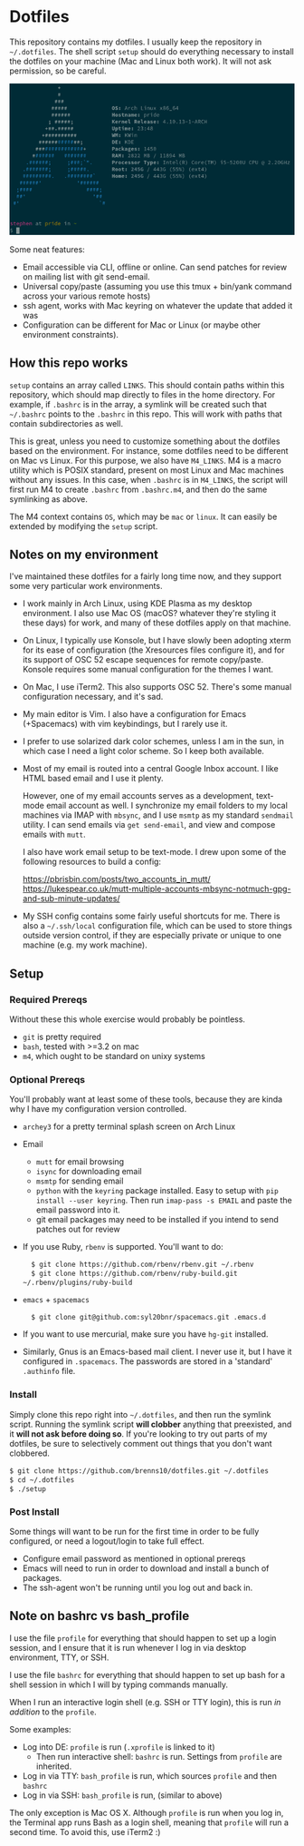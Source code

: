 # Dotfiles

This repository contains my dotfiles. I usually keep the repository in
`~/.dotfiles`. The shell script `setup` should do everything necessary to
install the dotfiles on your machine (Mac and Linux both work). It will not ask
permission, so be careful.

![terminal preview](term.png)

Some neat features:
- Email accessible via CLI, offline or online. Can send patches for review on
  mailing list with git send-email.
- Universal copy/paste (assuming you use this tmux + bin/yank command across
  your various remote hosts)
- ssh agent, works with Mac keyring on whatever the update that added it was
- Configuration can be different for Mac or Linux (or maybe other environment
  constraints).

## How this repo works

`setup` contains an array called `LINKS`. This should contain paths within this
repository, which should map directly to files in the home directory. For
example, if `.bashrc` is in the array, a symlink will be created such that
`~/.bashrc` points to the `.bashrc` in this repo. This will work with paths that
contain subdirectories as well.

This is great, unless you need to customize something about the dotfiles based
on the environment. For instance, some dotfiles need to be different on Mac vs
Linux. For this purpose, we also have `M4_LINKS`. M4 is a macro utility which is
POSIX standard, present on most Linux and Mac machines without any issues. In
this case, when `.bashrc` is in `M4_LINKS`, the script will first run M4 to
create `.bashrc` from `.bashrc.m4`, and then do the same symlinking as above.

The M4 context contains `OS`, which may be `mac` or `linux`. It can easily be
extended by modifying the `setup` script.

## Notes on my environment

I've maintained these dotfiles for a fairly long time now, and they support some
very particular work environments.


- I work mainly in Arch Linux, using KDE Plasma as my desktop environment. I
  also use Mac OS (macOS? whatever they're styling it these days) for work, and
  many of these dotfiles apply on that machine.

- On Linux, I typically use Konsole, but I have slowly been adopting xterm for
  its ease of configuration (the Xresources files configure it), and for its
  support of OSC 52 escape sequences for remote copy/paste. Konsole requires
  some manual configuration for the themes I want.

- On Mac, I use iTerm2. This also supports OSC 52. There's some manual
  configuration necessary, and it's sad.

- My main editor is Vim. I also have a configuration for Emacs (+Spacemacs) with
  vim keybindings, but I rarely use it.

- I prefer to use solarized dark color schemes, unless I am in the sun, in which
  case I need a light color scheme. So I keep both available.

- Most of my email is routed into a central Google Inbox account. I like HTML
  based email and I use it plenty.

  However, one of my email accounts serves as a development, text-mode email
  account as well. I synchronize my email folders to my local machines via IMAP
  with `mbsync`, and I use `msmtp` as my standard `sendmail` utility. I can send
  emails via `get send-email`, and view and compose emails with `mutt`.

  I also have work email setup to be text-mode. I drew upon some of the
  following resources to build a config:

  https://pbrisbin.com/posts/two_accounts_in_mutt/
  https://lukespear.co.uk/mutt-multiple-accounts-mbsync-notmuch-gpg-and-sub-minute-updates/

- My SSH config contains some fairly useful shortcuts for me. There is also a
  `~/.ssh/local` configuration file, which can be used to store things outside
  version control, if they are especially private or unique to one machine (e.g.
  my work machine).

## Setup

### Required Prereqs

Without these this whole exercise would probably be pointless.

- `git` is pretty required
- `bash`, tested with >=3.2 on mac
- `m4`, which ought to be standard on unixy systems

### Optional Prereqs

You'll probably want at least some of these tools, because they are kinda why I
have my configuration version controlled.

- `archey3` for a pretty terminal splash screen on Arch Linux
- Email
  - `mutt` for email browsing
  - `isync` for downloading email
  - `msmtp` for sending email
  - `python` with the `keyring` package installed. Easy to setup with
    `pip install --user keyring`. Then run `imap-pass -s EMAIL` and paste the
    email password into it.
  - git email packages may need to be installed if you intend to send patches
    out for review
- If you use Ruby, `rbenv` is supported. You'll want to do:

        $ git clone https://github.com/rbenv/rbenv.git ~/.rbenv
        $ git clone https://github.com/rbenv/ruby-build.git ~/.rbenv/plugins/ruby-build

- `emacs` + `spacemacs`

        $ git clone git@github.com:syl20bnr/spacemacs.git .emacs.d

- If you want to use mercurial, make sure you have `hg-git` installed.
- Similarly, Gnus is an Emacs-based mail client. I never use it, but I have it
  configured in `.spacemacs`. The passwords are stored in a 'standard'
  `.authinfo` file.

### Install

Simply clone this repo right into `~/.dotfiles`, and then run the symlink
script. Running the symlink script **will clobber** anything that preexisted,
and it **will not ask before doing so**. If you're looking to try out parts of
my dotfiles, be sure to selectively comment out things that you don't want
clobbered.

    $ git clone https://github.com/brenns10/dotfiles.git ~/.dotfiles
    $ cd ~/.dotfiles
    $ ./setup

### Post Install

Some things will want to be run for the first time in order to be fully
configured, or need a logout/login to take full effect.

- Configure email password as mentioned in optional prereqs
- Emacs will need to run in order to download and install a bunch of packages.
- The ssh-agent won't be running until you log out and back in.

## Note on bashrc vs bash_profile

I use the file `profile` for everything that should happen to set up a login
session, and I ensure that it is run whenever I log in via desktop environment,
TTY, or SSH.

I use the file `bashrc` for everything that should happen to set up bash for a
shell session in which I will by typing commands manually.

When I run an interactive login shell (e.g. SSH or TTY login), this is run *in
addition* to the `profile`.

Some examples:
- Log into DE: `profile` is run (`.xprofile` is linked to it)
    - Then run interactive shell: `bashrc` is run. Settings from `profile` are
      inherited.
- Log in via TTY: `bash_profile` is run, which sources `profile` and then
  `bashrc`
- Log in via SSH: `bash_profile` is run, (similar to above)

The only exception is Mac OS X. Although `profile` is run when you log in, the
Terminal app runs Bash as a login shell, meaning that `profile` will run a
second time. To avoid this, use iTerm2 :)
